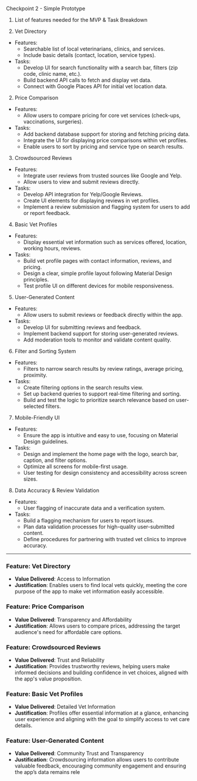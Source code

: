 Checkpoint 2 - Simple Prototype 

 1. List of features needed for the MVP & Task Breakdown

 1. Vet Directory
   - Features: 
     - Searchable list of local veterinarians, clinics, and services.
     - Include basic details (contact, location, service types).
   - Tasks:
     - Develop UI for search functionality with a search bar, filters (zip code, clinic name, etc.).
     - Build backend API calls to fetch and display vet data.
     - Connect with Google Places API for initial vet location data.

 2. Price Comparison
   - Features:
     - Allow users to compare pricing for core vet services (check-ups, vaccinations, surgeries).
   - Tasks:
     - Add backend database support for storing and fetching pricing data.
     - Integrate the UI for displaying price comparisons within vet profiles.
     - Enable users to sort by pricing and service type on search results.

 3. Crowdsourced Reviews
   - Features:
     - Integrate user reviews from trusted sources like Google and Yelp.
     - Allow users to view and submit reviews directly.
   - Tasks:
     - Develop API integration for Yelp/Google Reviews.
     - Create UI elements for displaying reviews in vet profiles.
     - Implement a review submission and flagging system for users to add or report feedback.

 4. Basic Vet Profiles
   - Features:
     - Display essential vet information such as services offered, location, working hours, reviews.
   - Tasks:
     - Build vet profile pages with contact information, reviews, and pricing.
     - Design a clear, simple profile layout following Material Design principles.
     - Test profile UI on different devices for mobile responsiveness.

 5. User-Generated Content
   - Features:
     - Allow users to submit reviews or feedback directly within the app.
   - Tasks:
     - Develop UI for submitting reviews and feedback.
     - Implement backend support for storing user-generated reviews.
     - Add moderation tools to monitor and validate content quality.

 6. Filter and Sorting System
   - Features:
     - Filters to narrow search results by review ratings, average pricing, proximity.
   - Tasks:
     - Create filtering options in the search results view.
     - Set up backend queries to support real-time filtering and sorting.
     - Build and test the logic to prioritize search relevance based on user-selected filters.

 7. Mobile-Friendly UI
   - Features:
     - Ensure the app is intuitive and easy to use, focusing on Material Design guidelines.
   - Tasks:
     - Design and implement the home page with the logo, search bar, caption, and filter options.
     - Optimize all screens for mobile-first usage.
     - User testing for design consistency and accessibility across screen sizes.

 8. Data Accuracy & Review Validation
   - Features:
     - User flagging of inaccurate data and a verification system.
   - Tasks:
     - Build a flagging mechanism for users to report issues.
     - Plan data validation processes for high-quality user-submitted content.
     - Define procedures for partnering with trusted vet clinics to improve accuracy.

---

### Feature: Vet Directory
- **Value Delivered**: Access to Information
- **Justification**: Enables users to find local vets quickly, meeting the core purpose of the app to make vet information easily accessible.

### Feature: Price Comparison
- **Value Delivered**: Transparency and Affordability
- **Justification**: Allows users to compare prices, addressing the target audience's need for affordable care options.

### Feature: Crowdsourced Reviews
- **Value Delivered**: Trust and Reliability
- **Justification**: Provides trustworthy reviews, helping users make informed decisions and building confidence in vet choices, aligned with the app's value proposition.

### Feature: Basic Vet Profiles
- **Value Delivered**: Detailed Vet Information
- **Justification**: Profiles offer essential information at a glance, enhancing user experience and aligning with the goal to simplify access to vet care details.

### Feature: User-Generated Content
- **Value Delivered**: Community Trust and Transparency
- **Justification**: Crowdsourcing information allows users to contribute valuable feedback, encouraging community engagement and ensuring the app’s data remains rele
